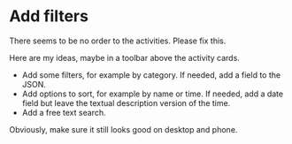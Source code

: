 # Add filters

There seems to be no order to the activities. Please fix this.

Here are my ideas, maybe in a toolbar above the activity cards.

- Add some filters, for example by category. If needed, add a field to the JSON.
- Add options to sort, for example by name or time. If needed, add a date field but leave the textual description version of the time.
- Add a free text search.

Obviously, make sure it still looks good on desktop and phone.
